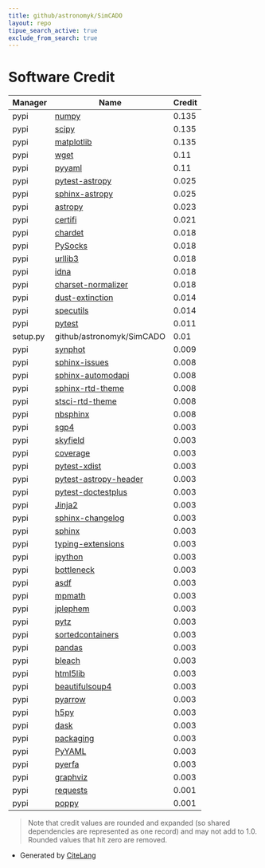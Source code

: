 ```yaml
---
title: github/astronomyk/SimCADO
layout: repo
tipue_search_active: true
exclude_from_search: true
---
```

# Software Credit

|Manager|Name|Credit|
|-------|----|------|
|pypi|[numpy](https://www.numpy.org)|0.135|
|pypi|[scipy](https://www.scipy.org)|0.135|
|pypi|[matplotlib](https://matplotlib.org)|0.135|
|pypi|[wget](http://bitbucket.org/techtonik/python-wget/)|0.11|
|pypi|[pyyaml](https://pyyaml.org/)|0.11|
|pypi|[pytest-astropy](https://pypi.org/project/pytest-astropy)|0.025|
|pypi|[sphinx-astropy](https://pypi.org/project/sphinx-astropy)|0.025|
|pypi|[astropy](http://astropy.org)|0.023|
|pypi|[certifi](https://pypi.org/project/certifi)|0.021|
|pypi|[chardet](https://pypi.org/project/chardet)|0.018|
|pypi|[PySocks](https://pypi.org/project/PySocks)|0.018|
|pypi|[urllib3](https://pypi.org/project/urllib3)|0.018|
|pypi|[idna](https://pypi.org/project/idna)|0.018|
|pypi|[charset-normalizer](https://pypi.org/project/charset-normalizer)|0.018|
|pypi|[dust-extinction](https://pypi.org/project/dust-extinction)|0.014|
|pypi|[specutils](https://pypi.org/project/specutils)|0.014|
|pypi|[pytest](https://pypi.org/project/pytest)|0.011|
|setup.py|github/astronomyk/SimCADO|0.01|
|pypi|[synphot](https://www.github.com/spacetelescope/synphot_refactor)|0.009|
|pypi|[sphinx-issues](https://pypi.org/project/sphinx-issues)|0.008|
|pypi|[sphinx-automodapi](https://pypi.org/project/sphinx-automodapi)|0.008|
|pypi|[sphinx-rtd-theme](https://pypi.org/project/sphinx-rtd-theme)|0.008|
|pypi|[stsci-rtd-theme](https://pypi.org/project/stsci-rtd-theme)|0.008|
|pypi|[nbsphinx](https://pypi.org/project/nbsphinx)|0.008|
|pypi|[sgp4](https://github.com/brandon-rhodes/python-sgp4)|0.003|
|pypi|[skyfield](http://github.com/brandon-rhodes/python-skyfield/)|0.003|
|pypi|[coverage](https://github.com/nedbat/coveragepy)|0.003|
|pypi|[pytest-xdist](https://github.com/pytest-dev/pytest-xdist)|0.003|
|pypi|[pytest-astropy-header](https://pypi.org/project/pytest-astropy-header)|0.003|
|pypi|[pytest-doctestplus](https://pypi.org/project/pytest-doctestplus)|0.003|
|pypi|[Jinja2](https://pypi.org/project/Jinja2)|0.003|
|pypi|[sphinx-changelog](https://pypi.org/project/sphinx-changelog)|0.003|
|pypi|[sphinx](https://pypi.org/project/sphinx)|0.003|
|pypi|[typing-extensions](https://pypi.org/project/typing-extensions)|0.003|
|pypi|[ipython](https://pypi.org/project/ipython)|0.003|
|pypi|[bottleneck](https://pypi.org/project/bottleneck)|0.003|
|pypi|[asdf](https://pypi.org/project/asdf)|0.003|
|pypi|[mpmath](https://pypi.org/project/mpmath)|0.003|
|pypi|[jplephem](https://pypi.org/project/jplephem)|0.003|
|pypi|[pytz](https://pypi.org/project/pytz)|0.003|
|pypi|[sortedcontainers](https://pypi.org/project/sortedcontainers)|0.003|
|pypi|[pandas](https://pypi.org/project/pandas)|0.003|
|pypi|[bleach](https://pypi.org/project/bleach)|0.003|
|pypi|[html5lib](https://pypi.org/project/html5lib)|0.003|
|pypi|[beautifulsoup4](https://pypi.org/project/beautifulsoup4)|0.003|
|pypi|[pyarrow](https://pypi.org/project/pyarrow)|0.003|
|pypi|[h5py](https://pypi.org/project/h5py)|0.003|
|pypi|[dask](https://pypi.org/project/dask)|0.003|
|pypi|[packaging](https://pypi.org/project/packaging)|0.003|
|pypi|[PyYAML](https://pypi.org/project/PyYAML)|0.003|
|pypi|[pyerfa](https://pypi.org/project/pyerfa)|0.003|
|pypi|[graphviz](https://pypi.org/project/graphviz)|0.003|
|pypi|[requests](https://requests.readthedocs.io)|0.001|
|pypi|[poppy](https://poppy-optics.readthedocs.io/)|0.001|


> Note that credit values are rounded and expanded (so shared dependencies are represented as one record) and may not add to 1.0. Rounded values that hit zero are removed.


- Generated by [CiteLang](https://github.com/vsoch/citelang)
